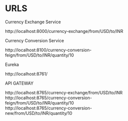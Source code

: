 # URLS

Currency Exchange Service

http://localhost:8000/currency-exchange/from/USD/to/INR

Currency Conversion Service

http://localhost:8100/currency-conversion-feign/from/USD/to/INR/quantity/10

Eureka

http://localhost:8761/

API GATEWAY

http://localhost:8765/currency-exchange/from/USD/to/INR <br/>
http://localhost:8765/currency-conversion-feign/from/USD/to/INR/quantity/10 <br/>
http://localhost:8765/currency-conversion-new/from/USD/to/INR/quantity/10 <br/>
